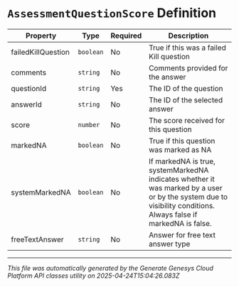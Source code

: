 # `AssessmentQuestionScore` Definition

| Property | Type | Required | Description |
|----------|------|----------|-------------|
| failedKillQuestion | `boolean` | No | True if this was a failed Kill question |
| comments | `string` | No | Comments provided for the answer |
| questionId | `string` | Yes | The ID of the question |
| answerId | `string` | No | The ID of the selected answer |
| score | `number` | No | The score received for this question |
| markedNA | `boolean` | No | True if this question was marked as NA |
| systemMarkedNA | `boolean` | No | If markedNA is true, systemMarkedNA indicates whether it was marked by a user or by the system due to visibility conditions. Always false if markedNA is false. |
| freeTextAnswer | `string` | No | Answer for free text answer type |

---

*This file was automatically generated by the Generate Genesys Cloud Platform API classes utility on 2025-04-24T15:04:26.083Z*